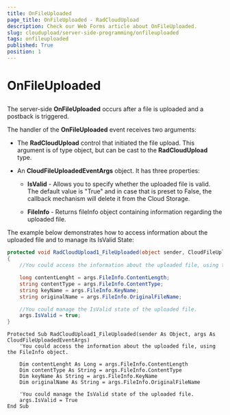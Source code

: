 ```yaml
---
title: OnFileUploaded
page_title: OnFileUploaded - RadCloudUpload
description: Check our Web Forms article about OnFileUploaded.
slug: cloudupload/server-side-programming/onfileuploaded
tags: onfileuploaded
published: True
position: 1
---
```


# OnFileUploaded



## 

The server-side **OnFileUploaded** occurs after a file is uploaded and a postback is triggered.

The handler of the **OnFileUploaded** event receives two arguments:

* The **RadCloudUpload** control that initiated the file upload. This argument is of type object, but can be cast to the **RadCloudUpload** type.

* An **CloudFileUploadedEventArgs** object. It has three properties:

	* **IsValid** - Allows you to specify whether the uploaded file is valid. The default value is "True" and in case that is preset to False, the callback mechanism will delete it from the Cloud Storage.

	* **FileInfo** - Returns fileInfo object containing information regarding the uploaded file.



The example below demonstrates how to access information about the uploaded file and to manage its IsValid State:



````C#
protected void RadCloudUpload1_FileUploaded(object sender, CloudFileUploadedEventArgs args)
{
	//You could access the information about the uploaded file, using the FileInfo object. 

	long contentLenght = args.FileInfo.ContentLength;
	string contentType = args.FileInfo.ContentType;
	string keyName = args.FileInfo.KeyName;
	string originalName = args.FileInfo.OriginalFileName;

	//You could manage the IsValid state of the uploaded file.
	args.IsValid = true;
}
````
````VB.NET	
Protected Sub RadCloudUpload1_FileUploaded(sender As Object, args As CloudFileUploadedEventArgs)
	'You could access the information about the uploaded file, using the FileInfo object. 

	Dim contentLenght As Long = args.FileInfo.ContentLength
	Dim contentType As String = args.FileInfo.ContentType
	Dim keyName As String = args.FileInfo.KeyName
	Dim originalName As String = args.FileInfo.OriginalFileName

	'You could manage the IsValid state of the uploaded file.
	args.IsValid = True
End Sub		
````

